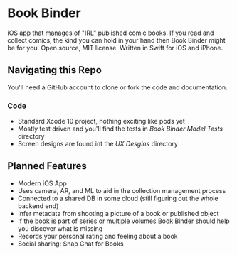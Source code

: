 # Book Binder

iOS app that manages of "IRL" published comic books. If you read and collect comics, the kind you can hold  in
your hand then Book Binder might be for you. Open source, MIT license. Written in Swift for iOS and iPhone.

## Navigating this Repo

You'll need a GitHub account to clone or fork the code and documentation.

### Code 
- Standard Xcode 10 project, nothing exciting like pods yet
- Mostly test driven and you'll find the tests in _Book Binder Model Tests_ directory
- Screen designs are found int the _UX Desgins_ directory

## Planned Features

- Modern iOS App
- Uses camera, AR, and ML to aid in the collection management process
- Connected to a shared DB in some cloud (still figuring out the whole backend end)
- Infer metadata from shooting a picture of a book or published object
- If the book is part of series or multiple volumes Book Binder should help you discover what is missing
- Records your personal rating and feeling about a book
- Social sharing: Snap Chat for Books
